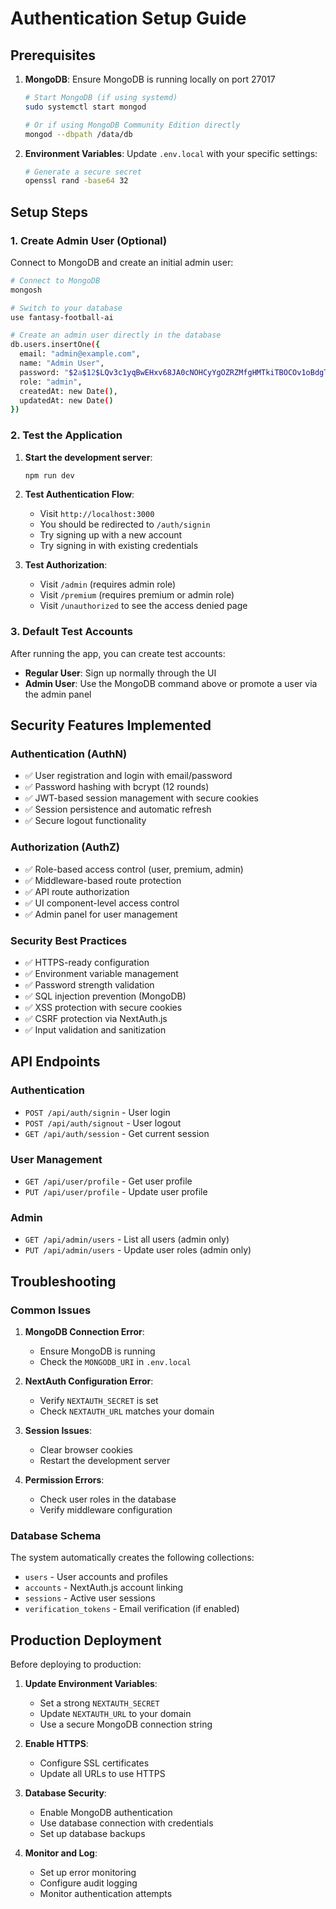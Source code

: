 # Authentication Setup Guide

## Prerequisites

1. **MongoDB**: Ensure MongoDB is running locally on port 27017
   ```bash
   # Start MongoDB (if using systemd)
   sudo systemctl start mongod
   
   # Or if using MongoDB Community Edition directly
   mongod --dbpath /data/db
   ```

2. **Environment Variables**: Update `.env.local` with your specific settings:
   ```bash
   # Generate a secure secret
   openssl rand -base64 32
   ```

## Setup Steps

### 1. Create Admin User (Optional)

Connect to MongoDB and create an initial admin user:

```bash
# Connect to MongoDB
mongosh

# Switch to your database
use fantasy-football-ai

# Create an admin user directly in the database
db.users.insertOne({
  email: "admin@example.com",
  name: "Admin User",
  password: "$2a$12$LQv3c1yqBwEHxv68JA0cNOHCyYgOZRZMfgHMTkiTBOCOv1oBdgTyy", // "password123"
  role: "admin",
  createdAt: new Date(),
  updatedAt: new Date()
})
```

### 2. Test the Application

1. **Start the development server**:
   ```bash
   npm run dev
   ```

2. **Test Authentication Flow**:
   - Visit `http://localhost:3000`
   - You should be redirected to `/auth/signin`
   - Try signing up with a new account
   - Try signing in with existing credentials

3. **Test Authorization**:
   - Visit `/admin` (requires admin role)
   - Visit `/premium` (requires premium or admin role)
   - Visit `/unauthorized` to see the access denied page

### 3. Default Test Accounts

After running the app, you can create test accounts:

- **Regular User**: Sign up normally through the UI
- **Admin User**: Use the MongoDB command above or promote a user via the admin panel

## Security Features Implemented

### Authentication (AuthN)
- ✅ User registration and login with email/password
- ✅ Password hashing with bcrypt (12 rounds)
- ✅ JWT-based session management with secure cookies
- ✅ Session persistence and automatic refresh
- ✅ Secure logout functionality

### Authorization (AuthZ)
- ✅ Role-based access control (user, premium, admin)
- ✅ Middleware-based route protection
- ✅ API route authorization
- ✅ UI component-level access control
- ✅ Admin panel for user management

### Security Best Practices
- ✅ HTTPS-ready configuration
- ✅ Environment variable management
- ✅ Password strength validation
- ✅ SQL injection prevention (MongoDB)
- ✅ XSS protection with secure cookies
- ✅ CSRF protection via NextAuth.js
- ✅ Input validation and sanitization

## API Endpoints

### Authentication
- `POST /api/auth/signin` - User login
- `POST /api/auth/signout` - User logout
- `GET /api/auth/session` - Get current session

### User Management
- `GET /api/user/profile` - Get user profile
- `PUT /api/user/profile` - Update user profile

### Admin
- `GET /api/admin/users` - List all users (admin only)
- `PUT /api/admin/users` - Update user roles (admin only)

## Troubleshooting

### Common Issues

1. **MongoDB Connection Error**:
   - Ensure MongoDB is running
   - Check the `MONGODB_URI` in `.env.local`

2. **NextAuth Configuration Error**:
   - Verify `NEXTAUTH_SECRET` is set
   - Check `NEXTAUTH_URL` matches your domain

3. **Session Issues**:
   - Clear browser cookies
   - Restart the development server

4. **Permission Errors**:
   - Check user roles in the database
   - Verify middleware configuration

### Database Schema

The system automatically creates the following collections:

- `users` - User accounts and profiles
- `accounts` - NextAuth.js account linking
- `sessions` - Active user sessions
- `verification_tokens` - Email verification (if enabled)

## Production Deployment

Before deploying to production:

1. **Update Environment Variables**:
   - Set a strong `NEXTAUTH_SECRET`
   - Update `NEXTAUTH_URL` to your domain
   - Use a secure MongoDB connection string

2. **Enable HTTPS**:
   - Configure SSL certificates
   - Update all URLs to use HTTPS

3. **Database Security**:
   - Enable MongoDB authentication
   - Use database connection with credentials
   - Set up database backups

4. **Monitor and Log**:
   - Set up error monitoring
   - Configure audit logging
   - Monitor authentication attempts
